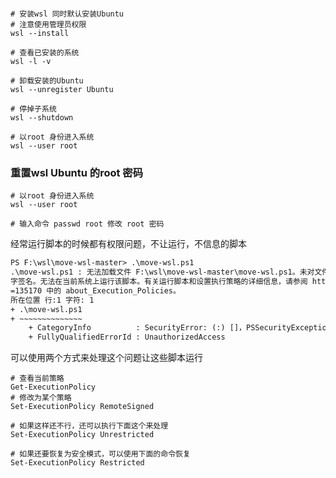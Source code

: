 









```shell

# 安装wsl 同时默认安装Ubuntu
# 注意使用管理员权限
wsl --install 

# 查看已安装的系统
wsl -l -v

# 卸载安装的Ubuntu 
wsl --unregister Ubuntu

# 停掉子系统
wsl --shutdown

# 以root 身份进入系统 
wsl --user root
```





### 重置wsl Ubuntu 的root 密码

```shell
# 以root 身份进入系统 
wsl --user root

# 输入命令 passwd root 修改 root 密码
```





经常运行脚本的时候都有权限问题，不让运行，不信息的脚本

```txt
PS F:\wsl\move-wsl-master> .\move-wsl.ps1
.\move-wsl.ps1 : 无法加载文件 F:\wsl\move-wsl-master\move-wsl.ps1。未对文件 F:\wsl\move-wsl-master\move-wsl.ps1 进行数
字签名。无法在当前系统上运行该脚本。有关运行脚本和设置执行策略的详细信息，请参阅 https:/go.microsoft.com/fwlink/?LinkID
=135170 中的 about_Execution_Policies。
所在位置 行:1 字符: 1
+ .\move-wsl.ps1
+ ~~~~~~~~~~~~~~
    + CategoryInfo          : SecurityError: (:) []，PSSecurityException
    + FullyQualifiedErrorId : UnauthorizedAccess
```

可以使用两个方式来处理这个问题让这些脚本运行

```shell
# 查看当前策略
Get-ExecutionPolicy
# 修改为某个策略
Set-ExecutionPolicy RemoteSigned

# 如果这样还不行，还可以执行下面这个来处理
Set-ExecutionPolicy Unrestricted

# 如果还要恢复为安全模式，可以使用下面的命令恢复
Set-ExecutionPolicy Restricted

```

